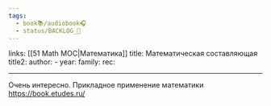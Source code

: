 ```yaml
---
tags:
  - book📚/audiobook🎧
  - status/BACKLOG_🌰
---
```

links: [[51 Math MOC|Математика]]
title: Математическая составляющая
title2:
author: -
year:
family:
rec:

___

Очень интересно. Прикладное применение математики https://book.etudes.ru/